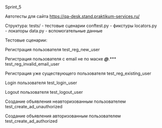 Sprint_5 

Автотесты для сайта https://qa-desk.stand.praktikum-services.ru/

Структура:
tests/ - тестовые сценарии
conftest.py - фикстуры
locators.py - локаторы
data.py - вспомогательные данные

Тестовые сценарии:

Регистрация пользователя test_reg_new_user

Регистрация пользователя c email не по маске  *******@*******.***   test_reg_invalid_email_user

Регистрация уже существующего пользователя  test_reg_existing_user

Login пользователя  test_login_user

Logout пользователя test_logout_user

Создание объявления неавторизованным пользователем  test_create_ad_unauthorized

Создание объявления авторизованным пользователем test_create_ad_authorized
